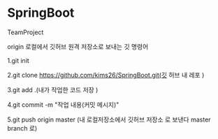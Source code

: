 # SpringBoot
TeamProject

origin 로컬에서 깃허브 원격 저장소로 보내는 깃 명령어 

1.git init 

2.git clone https://github.com/kims26/SpringBoot.git(깃 허브 내 레포 )

3.git add .(내가 작업한 코드 저장 )

4.git commit -m "작업 내용(커밋 메시지)" 

5.git push origin master (내 로컬저장소에서 깃허브 저장소 로 보낸다 master branch 로)





